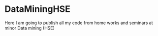 # DataMiningHSE
Here I am going to publish all my code from home works and seminars at minor Data mining (HSE)
